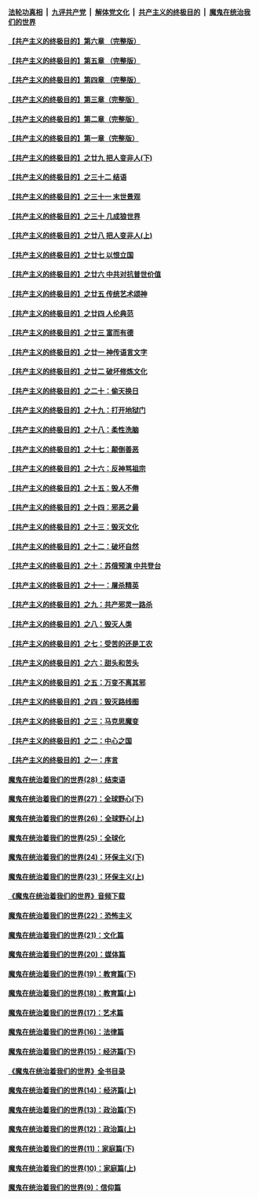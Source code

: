 ####  [法轮功真相](../../../../basic/blob/master/README.md?t=05011101) &nbsp;|&nbsp; [九评共产党](../../../../9ping.md/blob/master/README.md?t=05011101) &nbsp;|&nbsp; [解体党文化](../../../../jtdwh.md/blob/master/README.md?t=05011101)  &nbsp;|&nbsp; [共产主义的终极目的](../../../../gczydzjmd.md/blob/master/README.md?t=05011101) &nbsp;|&nbsp; [魔鬼在统治我们的世界](../../../../mgztzwmdsj.md/blob/master/README.md?t=05011101) 

#### [【共产主义的终极目的】第六章 （完整版）](../pages/nsc422/n11428913.md?t=05011101) 

#### [【共产主义的终极目的】第五章 （完整版）](../pages/nsc422/n11428912.md?t=05011101) 

#### [【共产主义的终极目的】第四章 （完整版）](../pages/nsc422/n11428907.md?t=05011101) 

#### [【共产主义的终极目的】第三章（完整版）](../pages/nsc422/n11428848.md?t=05011101) 

#### [【共产主义的终极目的】第二章（完整版）](../pages/nsc422/n11428831.md?t=05011101) 

#### [【共产主义的终极目的】第一章（完整版）](../pages/nsc422/n11417651.md?t=05011101) 

#### [【共产主义的终极目的】之廿九 把人变非人(下)](../pages/nsc422/n11344140.md?t=05011101) 

#### [【共产主义的终极目的】之三十二 结语](../pages/nsc422/n11360535.md?t=05011101) 

#### [【共产主义的终极目的】之三十一 末世景观](../pages/nsc422/n11351129.md?t=05011101) 

#### [【共产主义的终极目的】之三十 几成狼世界](../pages/nsc422/n11348280.md?t=05011101) 

#### [【共产主义的终极目的】之廿八 把人变非人(上)](../pages/nsc422/n11340492.md?t=05011101) 

#### [【共产主义的终极目的】之廿七 以恨立国](../pages/nsc422/n11336944.md?t=05011101) 

#### [【共产主义的终极目的】之廿六 中共对抗普世价值](../pages/nsc422/n11324785.md?t=05011101) 

#### [【共产主义的终极目的】之廿五 传统艺术颂神](../pages/nsc422/n11296396.md?t=05011101) 

#### [【共产主义的终极目的】之廿四 人伦典范](../pages/nsc422/n11296397.md?t=05011101) 

#### [【共产主义的终极目的】之廿三 富而有德](../pages/nsc422/n11283598.md?t=05011101) 

#### [【共产主义的终极目的】之廿一 神传语言文字](../pages/nsc422/n11263265.md?t=05011101) 

#### [【共产主义的终极目的】之廿二 破坏修炼文化](../pages/nsc422/n11245728.md?t=05011101) 

#### [【共产主义的终极目的】之二十：偷天换日](../pages/nsc422/n11238846.md?t=05011101) 

#### [【共产主义的终极目的】之十九：打开地狱门](../pages/nsc422/n11206376.md?t=05011101) 

#### [【共产主义的终极目的】之十八：柔性洗脑](../pages/nsc422/n11199994.md?t=05011101) 

#### [【共产主义的终极目的】之十七：颠倒善恶](../pages/nsc422/n11179782.md?t=05011101) 

#### [【共产主义的终极目的】之十六：反神骂祖宗](../pages/nsc422/n11166798.md?t=05011101) 

#### [【共产主义的终极目的】之十五：毁人不倦](../pages/nsc422/n11166792.md?t=05011101) 

#### [【共产主义的终极目的】之十四：邪恶之最](../pages/nsc422/n11150249.md?t=05011101) 

#### [【共产主义的终极目的】之十三：毁灭文化](../pages/nsc422/n11135227.md?t=05011101) 

#### [【共产主义的终极目的】之十二：破坏自然](../pages/nsc422/n11135214.md?t=05011101) 

#### [【共产主义的终极目的】之十：苏俄预演 中共登台](../pages/nsc422/n11118424.md?t=05011101) 

#### [【共产主义的终极目的】之十一：屠杀精英](../pages/nsc422/n11118442.md?t=05011101) 

#### [【共产主义的终极目的】之九：共产邪灵一路杀](../pages/nsc422/n11114139.md?t=05011101) 

#### [【共产主义的终极目的】之八：毁灭人类](../pages/nsc422/n11108503.md?t=05011101) 

#### [【共产主义的终极目的】之七：受苦的还是工农](../pages/nsc422/n11101809.md?t=05011101) 

#### [【共产主义的终极目的】之六：甜头和苦头](../pages/nsc422/n11096971.md?t=05011101) 

#### [【共产主义的终极目的】之五：万变不离其邪](../pages/nsc422/n11091285.md?t=05011101) 

#### [【共产主义的终极目的】之四：毁灭路线图](../pages/nsc422/n11086284.md?t=05011101) 

#### [【共产主义的终极目的】之三：马克思魔变](../pages/nsc422/n11061941.md?t=05011101) 

#### [【共产主义的终极目的】之二：中心之国](../pages/nsc422/n11047728.md?t=05011101) 

#### [【共产主义的终极目的】之一：序言](../pages/nsc422/n11086077.md?t=05011101) 

#### [魔鬼在统治着我们的世界(28)：结束语](../pages/nsc422/n10936246.md?t=05011101) 

#### [魔鬼在统治着我们的世界(27)：全球野心(下)](../pages/nsc422/n10928319.md?t=05011101) 

#### [魔鬼在统治着我们的世界(26)：全球野心(上)](../pages/nsc422/n10900318.md?t=05011101) 

#### [魔鬼在统治着我们的世界(25)：全球化](../pages/nsc422/n10788205.md?t=05011101) 

#### [魔鬼在统治着我们的世界(24)：环保主义(下)](../pages/nsc422/n10695307.md?t=05011101) 

#### [魔鬼在统治着我们的世界(23)：环保主义(上)](../pages/nsc422/n10688613.md?t=05011101) 

#### [《魔鬼在统治着我们的世界》音频下载](../pages/nsc422/n10635553.md?t=05011101) 

#### [魔鬼在统治着我们的世界(22)：恐怖主义](../pages/nsc422/n10614727.md?t=05011101) 

#### [魔鬼在统治着我们的世界(21)：文化篇](../pages/nsc422/n10597706.md?t=05011101) 

#### [魔鬼在统治着我们的世界(20)：媒体篇](../pages/nsc422/n10586579.md?t=05011101) 

#### [魔鬼在统治着我们的世界(19)：教育篇(下)](../pages/nsc422/n10564808.md?t=05011101) 

#### [魔鬼在统治着我们的世界(18)：教育篇(上)](../pages/nsc422/n10526970.md?t=05011101) 

#### [魔鬼在统治着我们的世界(17)：艺术篇](../pages/nsc422/n10499093.md?t=05011101) 

#### [魔鬼在统治着我们的世界(16)：法律篇](../pages/nsc422/n10485969.md?t=05011101) 

#### [魔鬼在统治着我们的世界(15)：经济篇(下)](../pages/nsc422/n10469975.md?t=05011101) 

#### [《魔鬼在统治着我们的世界》全书目录](../pages/nsc422/n10464261.md?t=05011101) 

#### [魔鬼在统治着我们的世界(14)：经济篇(上)](../pages/nsc422/n10457370.md?t=05011101) 

#### [魔鬼在统治着我们的世界(13)：政治篇(下)](../pages/nsc422/n10448270.md?t=05011101) 

#### [魔鬼在统治着我们的世界(12)：政治篇(上)](../pages/nsc422/n10444576.md?t=05011101) 

#### [魔鬼在统治着我们的世界(11)：家庭篇(下)](../pages/nsc422/n10440961.md?t=05011101) 

#### [魔鬼在统治着我们的世界(10)：家庭篇(上)](../pages/nsc422/n10435448.md?t=05011101) 

#### [魔鬼在统治着我们的世界(9)：信仰篇](../pages/nsc422/n10432159.md?t=05011101) 

